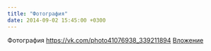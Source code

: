 ```yaml
---
title: "Фотография"
date: 2014-09-02 15:45:00 +0300
---
```


Фотография
<a class="vk-attach" href="https://vk.com/photo41076938_339211894">https://vk.com/photo41076938_339211894</a>
<a class="vk-attach" href="https://vk.com/photo41076938_339211894">Вложение</a>
